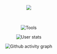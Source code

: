 <h1 align="center">
   <a href=" https://readme-typing-svg.herokuapp.com/demo/">
     <img src="https://readme-typing-svg.herokuapp.com/?color=009200&width=450&height=70&lines=Hi👋;I'm+Parham;Frontend+Developer.&center=true&size=30">
   </a>
 </h1>
 
<br/>
<p align="center">
  <img src="https://skillicons.dev/icons?i=js,react,nodejs,css,sass,git,vscode" alt="Tools"/>
</p>
<p align="center">
  <img src="https://github-readme-stats.vercel.app/api?username=Parham0121&count_private=true&show_icons=true&title_color=FFFF01&text_color=ECCE24&icon_color=57ff8c&border_color=30363d&bg_color=008001" alt="User stats" />
</p>


<p align="center">
    <img src="https://github-readme-activity-graph.vercel.app/graph?username=Parham&theme=github-compact&color=FFFF01&line=006312&point=008001&area_color=57ff8c" alt="Github activity graph"/>
</p>
